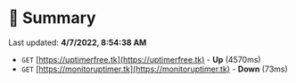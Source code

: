 # 📖 Summary
Last updated: **4/7/2022, 8:54:38 AM**

- `GET` [https://uptimerfree.tk](https://uptimerfree.tk) - **Up** (4570ms)
- `GET` [https://monitoruptimer.tk](https://monitoruptimer.tk) - **Down** (73ms)
